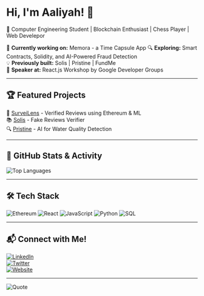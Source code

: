 # Hi, I'm Aaliyah! 👋  
🚀 Computer Engineering Student | Blockchain Enthusiast | Chess Player | Web Develepor  

 🌟 **Currently working on:** Memora - a Time Capsule App
🔍 **Exploring:** Smart Contracts, Solidity, and AI-Powered Fraud Detection  
💡 **Previously built:** Solis | Pristine | FundMe  
🎤 **Speaker at:** React.js Workshop by Google Developer Groups 

---

## 🏆 Featured Projects  
🚀 [SurveiLens](https://github.com/your-username/SurveiLens) - Verified Reviews using Ethereum & ML  
📚 [Solis](https://github.com/your-username/Solis) - Fake Reviews Verifier  
🔍 [Pristine](https://github.com/your-username/Pristine) - AI for Water Quality Detection  

---

## 🚀 GitHub Stats & Activity  
![Top Languages](https://github-readme-stats.vercel.app/api/top-langs/?username=AaliyahBatool&layout=compact&theme=radical)   

---

## 🛠️ Tech Stack  
![Ethereum](https://img.shields.io/badge/Blockchain-Ethereum-%2393c) ![React](https://img.shields.io/badge/Frontend-React-%2361DAFB) ![JavaScript](https://img.shields.io/badge/JavaScript-%23F7DF1E) ![Python](https://img.shields.io/badge/Python-%233776AB) ![SQL](https://img.shields.io/badge/Database-SQL-%2300758F)  

---


## 📬 Connect with Me!  
[![LinkedIn](https://img.shields.io/badge/LinkedIn-Connect-blue?style=flat&logo=linkedin)](https://linkedin.com/in/your-profile)  
[![Twitter](https://img.shields.io/badge/Twitter-Follow-blue?style=flat&logo=twitter)](https://twitter.com/your-handle)  
[![Website](https://img.shields.io/badge/Portfolio-Visit-ff69b4?style=flat&logo=google-chrome)](https://yourwebsite.com)  

---

![Quote](https://quotes-github-readme.vercel.app/api?type=horizontal&theme=radical)  
